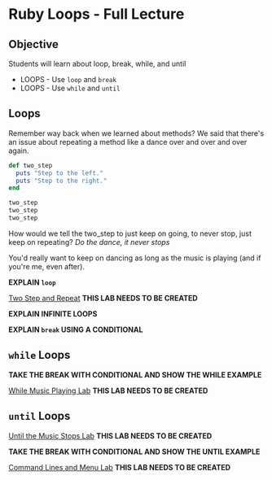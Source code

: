 # Ruby Loops - Full Lecture

## Objective

Students will learn about loop, break, while, and until

+ LOOPS - Use `loop` and `break`
+ LOOPS - Use `while` and `until`

## Loops

Remember way back when we learned about methods? We said that there's an issue about repeating a method like a dance over and over and over again.

```ruby
def two_step
  puts "Step to the left."
  puts "Step to the right."
end

two_step
two_step
two_step
```

How would we tell the two_step to just keep on going, to never stop, just keep on repeating? _Do the dance, it never stops_

You'd really want to keep on dancing as long as the music is playing (and if you're me, even after).

**EXPLAIN `loop`**

[Two Step and Repeat](#) **THIS LAB NEEDS TO BE CREATED**

**EXPLAIN INFINITE LOOPS**

**EXPLAIN `break` USING A CONDITIONAL**

## `while` Loops

**TAKE THE BREAK WITH CONDITIONAL AND SHOW THE WHILE EXAMPLE**

[While Music Playing Lab](#) **THIS LAB NEEDS TO BE CREATED**

## `until` Loops

[Until the Music Stops Lab](#) **THIS LAB NEEDS TO BE CREATED**

**TAKE THE BREAK WITH CONDITIONAL AND SHOW THE UNTIL EXAMPLE**

[Command Lines and Menu Lab](#) **THIS LAB NEEDS TO BE CREATED**
